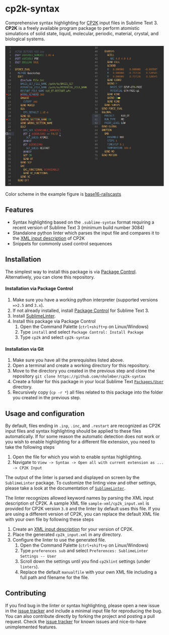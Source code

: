 # cp2k-syntax
Comprehensive syntax highlighting for [CP2K](https://www.cp2k.org/ "CP2K Project") input files in Sublime Text 3. **CP2K** is a freely available program package to perform atomistic simulations of solid state, liquid, molecular, periodic, material, crystal, and biological systems.

![alt text](figures/sample-input.png?raw=true "CP2K input file syntax highlighting for Sublime Text 3")

Color scheme in the example figure is [base16-railscasts](https://github.com/chriskempson/base16 "Base16 Color schemes") 

## Features
* Syntax highlighting based on the `.sublime-syntax` format requiring a recent version of Sublime Text 3 (minimum build number 3084)
* Standalone python linter which parses the input file and compares it to the [XML input description](https://www.cp2k.org/howto:generate_manual?s[]=xml "Instructions for generating the XML input description ") of CP2K
* Snippets for commonly used control sequences

## Installation

The simplest way to install this package is via [Package Control](https://packagecontrol.io/ "Sublime Text Package Control"). Alternatively, you can clone this repository.

#### Installation via Package Control
1. Make sure you have a working python interpreter (supported versions `=>2.5` and `3.x`).
2. If not already installed, install [Package Control](https://packagecontrol.io/installation "Package Control installation instructions") for Sublime Text 3.
3. Install [SublimeLinter](http://www.sublimelinter.com/en/latest/installation.html "SublimeLinter installation instructions").
4. Install this package via Package Control
	1. Open the Command Palette (`ctrl+shift+p` on Linux/Windows)
	2. Type `install` and select `Package Control: Install Package`
	3. Type `cp2k` and select `cp2k-syntax`

#### Installation via Git
1. Make sure you have all the prerequisites listed above.
2. Open a terminal and create a working directory for this repository.
3. Move to the directory you created in the previous step and clone the repository `git clone https://github.com/nholmber/cp2k-syntax`
4. Create a folder for this package in your local Sublime Text [`Packages/User`](http://docs.sublimetext.info/en/latest/basic_concepts.html? "Instructions for finding the directory") directory.
5. Recursively copy (`cp -r *`) all files related to this package into the folder you created in the previous step. 

## Usage and configuration

By default, files ending in `.inp`, `.inc`, and `.restart` are recognized as CP2K input files and syntax highlighting should be applied to these files automatically. If for some reason the automatic detection does not work or you wish to enable highlighting for a different file extension, you need to take the following steps

1. Open the file for which you wish to enable syntax highlighting.
2. Navigate to `View -> Syntax -> Open all with current extension as ... -> CP2K Input`


The output of the linter is parsed and displayed on screen by the `SublimeLinter` package. To customize the linting view and other settings, please take a look at the documentation of [`SublimeLinter`](http://www.sublimelinter.com/en/latest/index.html# "Customizing SublimeLinter").

The linter recognizes allowed keyword names by parsing the XML input description of CP2K. A sample XML file `sample-xml/cp2k_input.xml` is provided for CP2K version `3.0` and the linter by default uses this file. If you are using a different version of CP2K, you can replace the default XML file with your own file by following these steps

1. Create an [XML input description](https://www.cp2k.org/howto:generate_manual?s[]=xml "Instructions for generating the XML input description of CP2K") for your version of CP2K.
2. Place the generated `cp2k_input.xml` in any directory.
3. Configure the linter to use the generated file.
	1. Open the Command Palette (`ctrl+shift+p` on Linux/Windows)
	2. Type `preferences sub` and select `Preferences: SublimeLinter Settings -- User`
	3. Scroll down the settings until you find `cp2klint` settings (under `linters`).
	4. Replace the default `manualfile` with your own XML file including a full path and filename for the file.

## Contributing

If you find bug in the linter or syntax highlighting, please open a new issue in the [issue tracker](issues/) and include a minimal input file for reproducing the bug. You can also contribute directly by forking the project and posting a pull request. Check the [issue tracker](issues/) for known issues and nice-to-have unimplemented features.